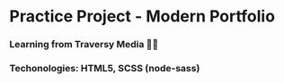 # Practice Project - Modern Portfolio
### Learning from Traversy Media 👍🏼
### Techonologies: HTML5, SCSS (node-sass)
